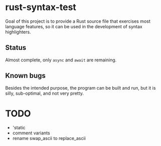 rust-syntax-test
================

Goal of this project is to provide a Rust source file that exercises most
language features, so it can be used in the development of syntax
highlighters.


## Status ##

Almost complete, only `async` and `await` are remaining.


## Known bugs ##

Besides the intended purpose, the program can be built and run,
but it is silly, sub-optimal, and not very pretty.


TODO
====
- 'static
- comment variants
- rename swap_ascii to replace_ascii
